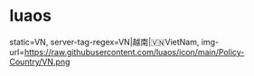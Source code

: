 # luaos


static=VN, server-tag-regex=VN|越南|🇻🇳VietNam, img-url=https://raw.githubusercontent.com/luaos/icon/main/Policy-Country/VN.png
